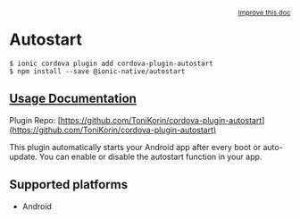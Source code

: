 <a style="float:right;font-size:12px;" href="http://github.com/ionic-team/ionic-native/edit/master/src/@ionic-native/plugins/autostart/index.ts#L1">
  Improve this doc
</a>

# Autostart

```
$ ionic cordova plugin add cordova-plugin-autostart
$ npm install --save @ionic-native/autostart
```

## [Usage Documentation](https://ionicframework.com/docs/native/autostart/)

Plugin Repo: [https://github.com/ToniKorin/cordova-plugin-autostart](https://github.com/ToniKorin/cordova-plugin-autostart)

This plugin automatically starts your Android app after every boot or auto-update.
You can enable or disable the autostart function in your app.

## Supported platforms
- Android




